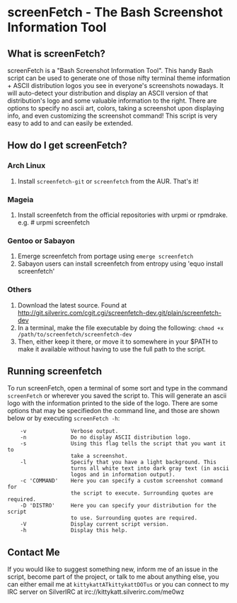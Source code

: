 # screenFetch - The Bash Screenshot Information Tool

## What is screenFetch?

screenFetch is a "Bash Screenshot Information Tool". This handy Bash
script can be used to generate one of those nifty terminal theme
information + ASCII distribution logos you see in everyone's screenshots
nowadays. It will auto-detect your distribution and display an ASCII
version of that distribution's logo and some valuable information to the
right. There are options to specify no ascii art, colors, taking a
screenshot upon displaying info, and even customizing the screenshot
command! This script is very easy to add to and can easily be extended.

## How do I get screenFetch?

### Arch Linux

1. Install `screenfetch-git` or `screenfetch` from the AUR. That's it!

### Mageia

1. Install screenfetch from the official repositories with urpmi or rpmdrake.
   e.g. # urpmi screenfetch

### Gentoo or Sabayon

1. Emerge screenfetch from portage using `emerge screenfetch`
2. Sabayon users can install screenfetch from entropy using 'equo install screenfetch'

### Others

1. Download the latest source. Found at http://git.silverirc.com/cgit.cgi/screenfetch-dev.git/plain/screenfetch-dev
2. In a terminal, make the file executable by doing the following: `chmod +x /path/to/screenfetch/screenfetch-dev`
3. Then, either keep it there, or move it to somewhere in your $PATH to make it available without having to use the full path to the script.


## Running screenfetch

To run screenFetch, open a terminal of some sort and type in the command `screenFetch`
or wherever you saved the script to. This will generate an ascii logo with the
information printed to the side of the logo. There are some options that may be
specifiedon the command line, and those are shown below or by executing `screenFetch -h`:

        -v              Verbose output.
        -n              Do no display ASCII distribution logo.
        -s              Using this flag tells the script that you want it to
                        take a screenshot.
        -l              Specify that you have a light background. This
                        turns all white text into dark gray text (in ascii
                        logos and in information output).
        -c 'COMMAND'    Here you can specify a custom screenshot command for
                        the script to execute. Surrounding quotes are required.
        -D 'DISTRO'     Here you can specify your distribution for the script
                        to use. Surrounding quotes are required.
        -V              Display current script version.
        -h              Display this help.


## Contact Me

If you would like to suggest something new, inform me of an issue in the
script, become part of the project, or talk to me about anything else,
you can either email me at `kittykattATkittykattDOTus` or you can connect
to my IRC server on SilverIRC at irc://kittykatt.silverirc.com/me0wz
